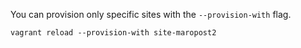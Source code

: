 You can provision only specific sites with the `--provision-with` flag.

`vagrant reload --provision-with site-maropost2`
